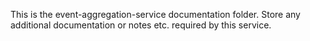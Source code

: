 This is the event-aggregation-service documentation folder.  Store any additional documentation or notes etc. required by this service.